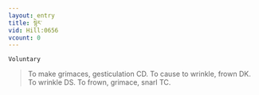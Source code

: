 ```yaml
---
layout: entry
title: སྙེར་
vid: Hill:0656
vcount: 0
---
```

`Voluntary` 
> To make grimaces, gesticulation CD\.
 To cause to wrinkle, frown DK\.
 To wrinkle DS\.
 To frown, grimace, snarl TC\.

